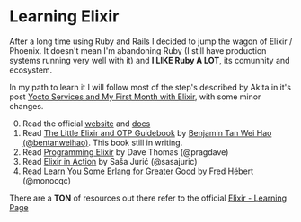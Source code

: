 # Learning Elixir

After a long time using Ruby and Rails I decided to jump the wagon of Elixir / Phoenix. It doesn't mean I'm abandoning Ruby (I still have production systems running very well with it) and **I LIKE Ruby A LOT**, its comunnity and ecosystem.

In my path to learn it I will follow most of the step's described by Akita in it's post [Yocto Services and My First Month with Elixir](http://www.akitaonrails.com/2015/11/25/yocto-services-and-my-first-month-with-elixir), with some minor changes.

0. Read the official [website](http://elixir-lang.org) and [docs](http://elixir-lang.org/docs.html)
1. Read [The Little Elixir and OTP Guidebook](https://www.manning.com/books/the-little-elixir-and-otp-guidebook) by [Benjamin Tan Wei Hao (@bentanweihao)](http://benjamintan.io/). This book still in writing.
2. Read [Programming Elixir](https://pragprog.com/book/elixir/programming-elixir) by Dave Thomas (@pragdave)
3. Read [Elixir in Action](https://www.manning.com/books/elixir-in-action) by Saša Jurić (@sasajuric)
4. Read [Learn You Some Erlang for Greater Good](http://learnyousomeerlang.com/content) by Fred Hébert (@monocqc)

There are a **TON** of resources out there refer to the official [Elixir - Learning Page](http://elixir-lang.org/docs.html)
